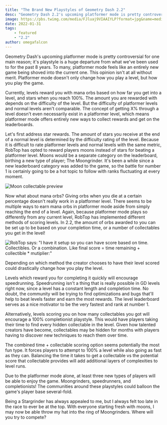 ```yaml
---
title: "The Brand New Playstyles of Geometry Dash 2.2"
desc: "Geometry Dash 2.2's upcoming platformer mode is pretty controversial for one main reason."
image: https://pbs.twimg.com/media/FJluaj9VIAAIYLP?format=jpg&name=medium
date: 2022-01-31
tags:
    - featured
    - "2.2"
author: omegafalcon
---
```


Geometry Dash's upcoming platformer mode is pretty controversial for one main reason; it's playstyle is a huge departure from what we've been used to for the past 8 years. To many, platformer mode feels like an entirely new game being shoved into the current one. This opinion isn't at all without merit. Platformer mode doesn't only change how you play a level, but how you play the game.

Currently, levels reward you with mana orbs based on how far you get into a level, and stars when you reach 100%. The amount you are rewarded with depends on the difficulty of the level. But the difficulty of platformer levels and normal levels aren't comparable. The concept of getting X% through a level doesn't even necessarily exist in a platformer level, which means platformer mode offers entirely new ways to collect rewards and get on the leaderboards.

Let's first address star rewards. The amount of stars you receive at the end of a normal level is determined by the difficulty rating of the level. Because it is difficult to rate platformer levels and normal levels with the same metric, RobTop has opted to reward players moons instead of stars for beating a platformer level. Moons would be a separate category on the leaderboard, birthing a new type of player; The Moongrinder. It's been a while since a new leaderboard category was added to the game, so the battle for number 1 is certainly going to be a hot topic to follow with ranks fluctuating at every moment.

![Moon collectable preview](https://pbs.twimg.com/media/FJluaj9VIAAIYLP?format=jpg&name=medium)

Now what about mana orbs? Giving orbs when you die at a certain percentage doesn't really work in a platformer level. There seems to be multiple ways to earn mana orbs in platformer mode aside from simply reaching the end of a level. Again, because platformer mode plays so differently from any current level, RobTop has implemented different methods of scoring levels. In 2.2, the amount of orbs awarded to you can be set up to be based on your completion time, or a number of collectables you get in the level!

![RobTop says: "I have it setup so you can have score based on time. Collectibles. Or a combination. Like final score = time remaining + collectible * mutiplier:"](https://media.discordapp.net/attachments/392087938239954950/935641529366753280/unknown.png?width=1440&height=390)

Depending on which method the creator chooses to have their level scored could drastically change how you play the level.

Levels which reward you for completing it quickly will encourage speedrunning. Speedrunning isn't a thing that is really possible in GD levels right now, since a level has a constant length and completion time. No doubt, the community will be trying to find optimizations and bugs that'll help to beat levels faster and earn the most rewards. The level leaderboard serves as a nice motivator to be the very fastest and rank at number 1.

Alternatively, levels scoring you on how many collectables you got will encourage a 100% completionist playstyle. This would have players taking their time to find every hidden collectable in the level. Given how talented creators have become, collectables may be hidden for months with players having to discover new techniques to reach them over time.

The combined time + collectable scoring option seems potentially the most fun type. It forces players to attempt to 100% a level while also going as fast as they can. Balancing the time it takes to get a collectable vs the potential score that collectable provides will add additional layers of complexities to level runs.

Due to the platformer mode alone, at least three new types of players will be able to enjoy the game. Moongrinders, speedrunners, and completionists! The communities around these playstyles could balloon the game's player base several-fold.

Being a Stargrinder has always appealed to me, but I always felt too late in the race to ever be at the top. With everyone starting fresh with moons, I may now be able throw my hat into the ring of Moongrinders. Where will you try to compete?
